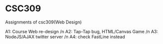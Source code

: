 # CSC309
Assignments of csc309(Web Design)

A1: Course Web re-design /n
A2: Tap-Tap bug, HTML/Canvas Game /n
A3: NodeJS/AJAX twitter server /n
A4: check FastLine instead
